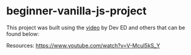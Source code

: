 # beginner-vanilla-js-project


This project was built using the <a href="https://www.youtube.com/watch?v=Ttf3CEsEwMQ" target="_blank">video</a> by Dev ED and others that can be found below:

Resources:
https://www.youtube.com/watch?v=V-Mcul5kS_Y 
